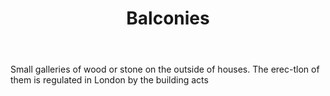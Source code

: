 ---
title: Balconies
letter: B
permalink: "/definitions/balconies.html"
body: Small galleries of wood or stone on the outside of houses. The erec-tlon of
  them is regulated in London by the building acts
published_at: '2018-07-07'
layout: post
---